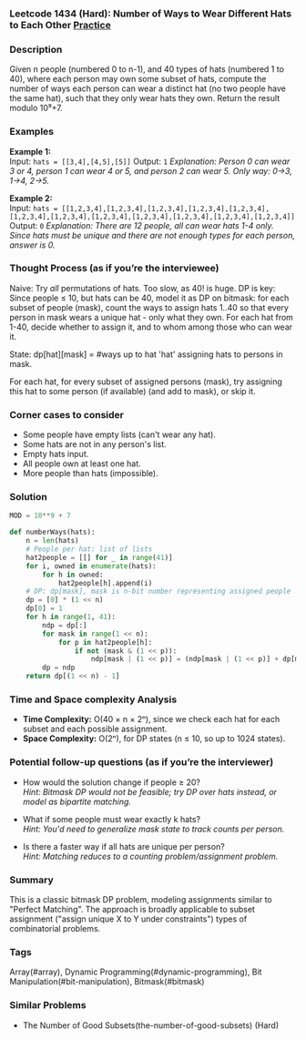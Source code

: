 ### Leetcode 1434 (Hard): Number of Ways to Wear Different Hats to Each Other [Practice](https://leetcode.com/problems/number-of-ways-to-wear-different-hats-to-each-other)

### Description  
Given n people (numbered 0 to n-1), and 40 types of hats (numbered 1 to 40), where each person may own some subset of hats, compute the number of ways each person can wear a distinct hat (no two people have the same hat), such that they only wear hats they own. Return the result modulo 10⁹+7.

### Examples  
**Example 1:**  
Input: `hats = [[3,4],[4,5],[5]]`
Output: `1`
*Explanation: Person 0 can wear 3 or 4, person 1 can wear 4 or 5, and person 2 can wear 5. Only way: 0→3, 1→4, 2→5.*

**Example 2:**  
Input: `hats = [[1,2,3,4],[1,2,3,4],[1,2,3,4],[1,2,3,4],[1,2,3,4],[1,2,3,4],[1,2,3,4],[1,2,3,4],[1,2,3,4],[1,2,3,4],[1,2,3,4],[1,2,3,4]]`
Output: `0`
*Explanation: There are 12 people, all can wear hats 1-4 only. Since hats must be unique and there are not enough types for each person, answer is 0.*

### Thought Process (as if you’re the interviewee)  
Naive: Try _all_ permutations of hats. Too slow, as 40! is huge.
DP is key: Since people ≤ 10, but hats can be 40, model it as DP on bitmask: for each subset of people (mask), count the ways to assign hats 1..40 so that every person in mask wears a unique hat - only what they own. For each hat from 1-40, decide whether to assign it, and to whom among those who can wear it.

State: dp[hat][mask] = #ways up to hat 'hat' assigning hats to persons in mask.

For each hat, for every subset of assigned persons (mask), try assigning this hat to some person (if available) (and add to mask), or skip it.

### Corner cases to consider  
- Some people have empty lists (can't wear any hat).
- Some hats are not in any person's list.
- Empty hats input.
- All people own at least one hat.
- More people than hats (impossible).

### Solution

```python
MOD = 10**9 + 7

def numberWays(hats):
    n = len(hats)
    # People per hat: list of lists
    hat2people = [[] for _ in range(41)]
    for i, owned in enumerate(hats):
        for h in owned:
            hat2people[h].append(i)
    # DP: dp[mask], mask is n-bit number representing assigned people
    dp = [0] * (1 << n)
    dp[0] = 1
    for h in range(1, 41):
        ndp = dp[:]
        for mask in range(1 << n):
            for p in hat2people[h]:
                if not (mask & (1 << p)):
                    ndp[mask | (1 << p)] = (ndp[mask | (1 << p)] + dp[mask]) % MOD
        dp = ndp
    return dp[(1 << n) - 1]
```

### Time and Space complexity Analysis  
- **Time Complexity:** O(40 × n × 2ⁿ), since we check each hat for each subset and each possible assignment.
- **Space Complexity:** O(2ⁿ), for DP states (n ≤ 10, so up to 1024 states).

### Potential follow-up questions (as if you’re the interviewer)  
- How would the solution change if people ≥ 20?  
  *Hint: Bitmask DP would not be feasible; try DP over hats instead, or model as bipartite matching.*

- What if some people must wear exactly k hats?  
  *Hint: You'd need to generalize mask state to track counts per person.*

- Is there a faster way if all hats are unique per person?  
  *Hint: Matching reduces to a counting problem/assignment problem.*

### Summary
This is a classic bitmask DP problem, modeling assignments similar to "Perfect Matching". The approach is broadly applicable to subset assignment ("assign unique X to Y under constraints") types of combinatorial problems.

### Tags
Array(#array), Dynamic Programming(#dynamic-programming), Bit Manipulation(#bit-manipulation), Bitmask(#bitmask)

### Similar Problems
- The Number of Good Subsets(the-number-of-good-subsets) (Hard)
